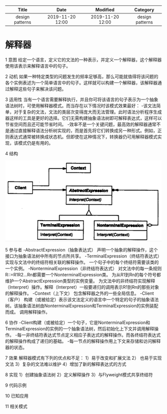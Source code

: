 | Title                | Date             | Modified         | Category          |
|:--------------------:|:----------------:|:----------------:|:-----------------:|
| design patterns      | 2019-11-20 12:00 | 2019-11-20 12:00 | design patterns   |

# 解释器


1 意图
给定一个语言，定义它的文法的一种表示，并定义一个解释器，这个解释器使用该表示来解释语言中的句子。

2 动机
如果一种特定类型的问题发生的频率足够高，那么可能就值得将该问题的各个实例表述为一个简单语言中的句子。这样就可以构建一个解释器，该解释器通过解释这些句子来解决该问题。

3 适用性
当有一个语言需要解释执行，并且你可将该语言的句子表示为一个抽象语法树时，可使用解释器模式。而当存在以下情况时该模式效果最好：
-该文法简单，对于复杂的文法，文法的类层次变得庞大而无法管理。此时语法分析程序生成器这样的工具是更好的选择。它们无需构建抽象语法树即可解释表达式，这样可以节省空间而且还可能节省时间。
-效率不是一个关键问题，最高效的解释器通常不是通过直接解释语法分析树实现的，而是首先将它们转换成另一种形式。例如，正则表达式通常被转换成状态机。但即使在这种情况下，转换器仍可用解释器模式实现，该模式仍是有用的。

4 结构

![](./images/interpreter.png)

5 参与者
-AbstractExpression（抽象表达式）
声明一个抽象的解释操作，这个接口为抽象语法树中所有的节点所共享。
-TerminalExpression（终结符表达式）
实现与文法中的终结符相关联的解释操作。
一个句子中的每个终结符需要该类的一个实例。
-NonterminalExpression（非终结符表达式）
对文法中的每一条规则R::=R1R2…Rn都需要一个NonterminalExpression类。
为从R1到Rn的每个符号都维护一个AbstractExpression类型的实例变量。
为文法中的非终结符实现解释（Interpret）操作。解释（Interpret）一般要递归的调用表示R1到Rn的那些对象的解释操作。
-Context（上下文）
包含解释器之外的一些全局信息。
-Client（客户）
构建（或被给定）表示该文法定义的语言中一个特定的句子的抽象语法树。该抽象语法树由NonterminalExpression和TerminalExpression的实例装配而成。
调用解释操作。


6 协作
-Client构建（或被给定）一个句子，它是NonterminalExpression和TerminalExpression的实例的一个抽象语法树，然后初始化上下文并调用解释操作。
-每一非终结符表达式节点定义相应子表达式的解释操作。而各终结符表达式的解释操作构成了递归的基础。
-每一节点的解释操作用上下文来存储和访问解释器的状态。



7 效果
解释器模式有下列的优点和不足：
1）易于改变和扩展文法
2） 也易于实现文法
3）复杂的文法难以维护
4）增加了新的解释表达式的方式

8 实现
1）创建抽象语法树
2）定义解释操作
3）与Flyweight模式共享终结符


9 代码示例

10 已知应用


11 相关模式
